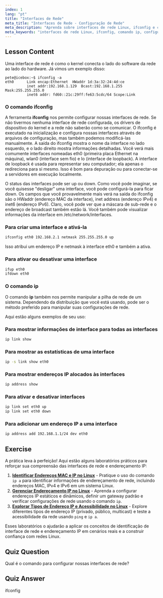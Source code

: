 ```yaml
---
index: 1
lang: "pt"
title: "Interfaces de Rede"
meta_title: "Interfaces de Rede - Configuração de Rede"
meta_description: "Aprenda sobre interfaces de rede Linux, ifconfig e comandos ip. Entenda como configurar e gerenciar configurações de rede. Comece sua jornada de rede Linux!"
meta_keywords: "interfaces de rede Linux, ifconfig, comando ip, configuração de rede, rede Linux, iniciante, tutorial, guia"
---
```


## Lesson Content

Uma interface de rede é como o kernel conecta o lado do software da rede ao lado do hardware. Já vimos um exemplo disso:

```plaintext
pete@icebox:~$ ifconfig -a
eth0      Link encap:Ethernet  HWaddr 1d:3a:32:24:4d:ce
          inet addr:192.168.1.129  Bcast:192.168.1.255  Mask:255.255.255.0
          inet6 addr: fd60::21c:29ff:fe63:5cdc/64 Scope:Link
```

### O comando ifconfig

A ferramenta **ifconfig** nos permite configurar nossas interfaces de rede. Se não tivermos nenhuma interface de rede configurada, os drivers de dispositivo do kernel e a rede não saberão como se comunicar. O ifconfig é executado na inicialização e configura nossas interfaces através de arquivos de configuração, mas também podemos modificá-las manualmente. A saída do ifconfig mostra o nome da interface no lado esquerdo, e o lado direito mostra informações detalhadas. Você verá mais comumente interfaces nomeadas eth0 (primeira placa Ethernet na máquina), wlan0 (interface sem fio) e lo (interface de loopback). A interface de loopback é usada para representar seu computador; ela apenas o redireciona para si mesmo. Isso é bom para depuração ou para conectar-se a servidores em execução localmente.

O status das interfaces pode ser up ou down. Como você pode imaginar, se você quisesse "desligar" uma interface, você pode configurá-la para ficar down. Os campos que você provavelmente mais verá na saída do ifconfig são o HWaddr (endereço MAC da interface), inet address (endereço IPv4) e inet6 (endereço IPv6). Claro, você pode ver que a máscara de sub-rede e o endereço de broadcast também estão lá. Você também pode visualizar informações da interface em /etc/network/interfaces.

### Para criar uma interface e ativá-la

```bash
ifconfig eth0 192.168.2.1 netmask 255.255.255.0 up
```

Isso atribui um endereço IP e netmask à interface eth0 e também a ativa.

### Para ativar ou desativar uma interface

```bash
ifup eth0
ifdown eth0
```

### O comando ip

O comando **ip** também nos permite manipular a pilha de rede de um sistema. Dependendo da distribuição que você está usando, pode ser o método preferido para manipular suas configurações de rede.

Aqui estão alguns exemplos de seu uso:

### Para mostrar informações de interface para todas as interfaces

```bash
ip link show
```

### Para mostrar as estatísticas de uma interface

```bash
ip -s link show eth0
```

### Para mostrar endereços IP alocados às interfaces

```bash
ip address show
```

### Para ativar e desativar interfaces

```bash
ip link set eth0 up
ip link set eth0 down
```

### Para adicionar um endereço IP a uma interface

```bash
ip address add 192.168.1.1/24 dev eth0
```

## Exercise

A prática leva à perfeição! Aqui estão alguns laboratórios práticos para reforçar sua compreensão das interfaces de rede e endereçamento IP:

1. **[Identificar Endereços MAC e IP no Linux](https://labex.io/pt/labs/comptia-identify-mac-and-ip-addresses-in-linux-592731)** - Pratique o uso do comando `ip a` para identificar informações de endereçamento de rede, incluindo endereços MAC, IPv4 e IPv6 em um sistema Linux.
2. **[Gerenciar Endereçamento IP no Linux](https://labex.io/pt/labs/comptia-manage-ip-addressing-in-linux-592736)** - Aprenda a configurar endereços IP estáticos e dinâmicos, definir um gateway padrão e verificar configurações de rede usando o comando `ip`.
3. **[Explorar Tipos de Endereço IP e Acessibilidade no Linux](https://labex.io/pt/labs/comptia-explore-ip-address-types-and-reachability-in-linux-592780)** - Explore diferentes tipos de endereço IP (privado, público, multicast) e teste a acessibilidade da rede usando `ping` e `ip a`.

Esses laboratórios o ajudarão a aplicar os conceitos de identificação de interface de rede e endereçamento IP em cenários reais e a construir confiança com redes Linux.

## Quiz Question

Qual é o comando para configurar nossas interfaces de rede?

## Quiz Answer

ifconfig

